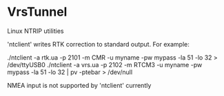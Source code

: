 # VrsTunnel
Linux NTRIP utilities

'ntclient' writes RTK correction to standard output. 
For example: 

./ntclient -a rtk.ua -p 2101 -m CMR -u myname -pw mypass -la 51 -lo 32 > /dev/ttyUSB0
./ntclient -a vrs.ua -p 2102 -m RTCM3 -u myname -pw mypass -la 51 -lo 32 | pv -ptebar > /dev/null

NMEA input is not supported by 'ntclient' currently

